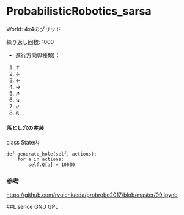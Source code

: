 # ProbabilisticRobotics_sarsa
World: 4x4のグリッド
  
繰り返し回数: 1000

- 進行方向(8種類)：
1. ↑
2. ↓
3. ←
4. →
5. ↗
6. ↘
7. ↙
8. ↖

#### 落とし穴の実装
class State内  
```
def generate_hole(self, actions):
    for a in actions:
        self.Q[a] = 10000
```

### 参考
https://github.com/ryuichiueda/probrobo2017/blob/master/09.ipynb

##Lisence
GNU GPL
